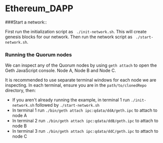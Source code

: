# Ethereum_DAPP


###Start a network::
   
   First run the initialization script as ``` ./init-network.sh```.
   This will create genesis blocks for our network.
   Then run the network script as ``` ./start-network.sh```.


### Running the Quorum nodes

  We can inspect any of the Quorum nodes by using `geth attach` to open the Geth JavaScript console. Node A, Node B and Node C.  

It is recommended to use separate terminal windows for each node we are inspecting.  In each terminal, ensure you are in the `path/to/clonedRepo` directory, then:

- If you aren't already running the example, in terminal 1 run `./init-network.sh` followed by `./start-network.sh`
- In terminal 1 run `./bin/geth attach ipc:qdata/ddA/geth.ipc` to attach to node A
- In terminal 2 run `./bin/geth attach ipc:qdata/ddB/geth.ipc` to attach to node B
- In terminal 3 run `./bin/geth attach ipc:qdata/ddC/geth.ipc` to attach to node C
